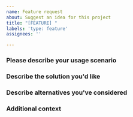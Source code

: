 ```yaml
---
name: Feature request
about: Suggest an idea for this project
title: "[FEATURE] "
labels: 'type: feature'
assignees: ''

---
```


### Please describe your usage scenario
<!-- A clear and concise description of what the problem is. Ex. I'm always frustrated when [...] -->

### Describe the solution you'd like
<!-- A clear and concise description of what you want to happen. -->

### Describe alternatives you've considered
<!-- A clear and concise description of any alternative solutions or features you've considered. -->

### Additional context
<!-- Add any other context or screenshots about the feature request here. -->
